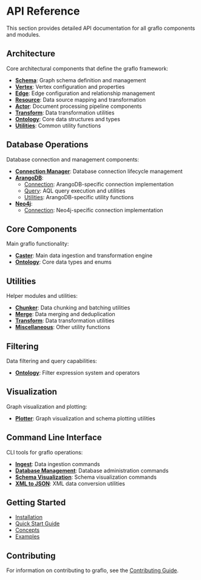 # API Reference

This section provides detailed API documentation for all graflo components and modules.

## Architecture

Core architectural components that define the graflo framework:

- **[Schema](architecture/schema.md)**: Graph schema definition and management
- **[Vertex](architecture/vertex.md)**: Vertex configuration and properties
- **[Edge](architecture/edge.md)**: Edge configuration and relationship management
- **[Resource](architecture/resource.md)**: Data source mapping and transformation
- **[Actor](architecture/actor.md)**: Document processing pipeline components
- **[Transform](architecture/transform.md)**: Data transformation utilities
- **[Ontology](architecture/onto.md)**: Core data structures and types
- **[Utilities](architecture/util.md)**: Common utility functions

## Database Operations

Database connection and management components:

- **[Connection Manager](db/manager.md)**: Database connection lifecycle management
- **[ArangoDB](db/arango/)**:
  - [Connection](db/arango/conn.md): ArangoDB-specific connection implementation
  - [Query](db/arango/query.md): AQL query execution and utilities
  - [Utilities](db/arango/util.md): ArangoDB-specific utility functions
- **[Neo4j](db/neo4j/)**:
  - [Connection](db/neo4j/conn.md): Neo4j-specific connection implementation

## Core Components

Main graflo functionality:

- **[Caster](caster.md)**: Main data ingestion and transformation engine
- **[Ontology](onto.md)**: Core data types and enums

## Utilities

Helper modules and utilities:

- **[Chunker](util/chunker.md)**: Data chunking and batching utilities
- **[Merge](util/merge.md)**: Data merging and deduplication
- **[Transform](util/transform.md)**: Data transformation utilities
- **[Miscellaneous](util/misc.md)**: Other utility functions

## Filtering

Data filtering and query capabilities:

- **[Ontology](filter/onto.md)**: Filter expression system and operators

## Visualization

Graph visualization and plotting:

- **[Plotter](plot/plotter.md)**: Graph visualization and schema plotting utilities

## Command Line Interface

CLI tools for graflo operations:

- **[Ingest](cli/ingest.md)**: Data ingestion commands
- **[Database Management](cli/manage_dbs.md)**: Database administration commands
- **[Schema Visualization](cli/plot_schema.md)**: Schema visualization commands
- **[XML to JSON](cli/xml2json.md)**: XML data conversion utilities

## Getting Started

- [Installation](../getting_started/installation.md)
- [Quick Start Guide](../getting_started/quickstart.md)
- [Concepts](../concepts/index.md)
- [Examples](../examples/index.md)

## Contributing

For information on contributing to graflo, see the [Contributing Guide](../contributing.md).
